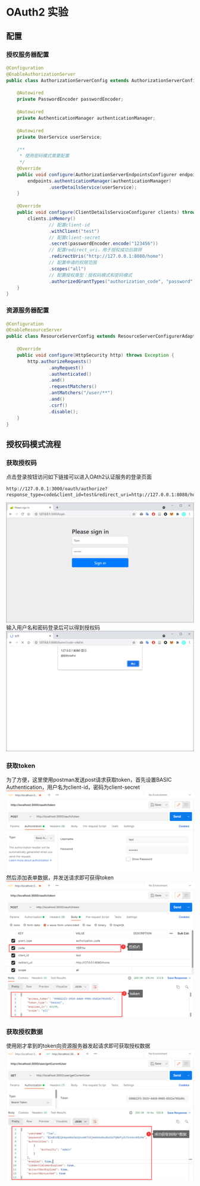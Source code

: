 # OAuth2 实验
## 配置
### 授权服务器配置
```java
@Configuration
@EnableAuthorizationServer
public class AuthorizationServerConfig extends AuthorizationServerConfigurerAdapter {

    @Autowired
    private PasswordEncoder passwordEncoder;

    @Autowired
    private AuthenticationManager authenticationManager;

    @Autowired
    private UserService userService;

    /**
     * 使用密码模式需要配置
     */
    @Override
    public void configure(AuthorizationServerEndpointsConfigurer endpoints) {
        endpoints.authenticationManager(authenticationManager)
                .userDetailsService(userService);
    }

    @Override
    public void configure(ClientDetailsServiceConfigurer clients) throws Exception {
        clients.inMemory()
                // 配置client-id
                .withClient("test")
                // 配置client-secret
                .secret(passwordEncoder.encode("123456"))
                // 配置redirect_uri，用于授权成功后跳转
                .redirectUris("http://127.0.0.1:8080/home")
                // 配置申请的权限范围
                .scopes("all")
                // 配置授权类型：授权码模式和密码模式
                .authorizedGrantTypes("authorization_code", "password");
    }
}
```

### 资源服务器配置
```java
@Configuration
@EnableResourceServer
public class ResourceServerConfig extends ResourceServerConfigurerAdapter {

    @Override
    public void configure(HttpSecurity http) throws Exception {
        http.authorizeRequests()
                .anyRequest()
                .authenticated()
                .and()
                .requestMatchers()
                .antMatchers("/user/**")
                .and()
                .csrf()
                .disable();
    }
}
```


## 授权码模式流程
### 获取授权码

点击登录按钮访问如下链接可以进入OAth2认证服务的登录页面
```
http://127.0.0.1:3000/oauth/authorize?response_type=code&client_id=test&redirect_uri=http://127.0.0.1:8080/home&scope=all
```
![login](./img/login.png)
输入用户名和密码登录后可以得到授权码
![code](./img/code.png)

### 获取token
为了方便，这里使用postman发送post请求获取token，首先设置BASIC Authentication，用户名为client-id，密码为client-secret
![basic auth](./img/basic_auth.png)
然后添加表单数据，并发送请求即可获得token
![token](./img/token.png)

### 获取授权数据
使用刚才拿到的token向资源服务器发起请求即可获取授权数据
![data](./img/data.png)
